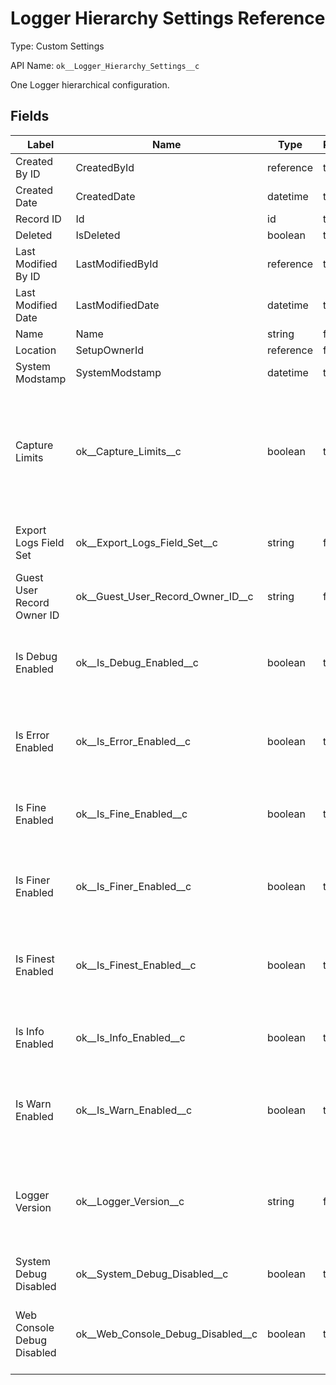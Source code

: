 # Logger Hierarchy Settings Reference

Type: Custom Settings

API Name: `ok__Logger_Hierarchy_Settings__c`

One Logger hierarchical configuration.

## Fields

| Label                      | Name                                  | Type      | Required | Description                                                                                                                            |
| -------------------------- | ------------------------------------- | --------- | -------- | -------------------------------------------------------------------------------------------------------------------------------------- |
| Created By ID              | CreatedById                           | reference | true     |                                                                                                                                        |
| Created Date               | CreatedDate                           | datetime  | true     |                                                                                                                                        |
| Record ID                  | Id                                    | id        | true     |                                                                                                                                        |
| Deleted                    | IsDeleted                             | boolean   | true     |                                                                                                                                        |
| Last Modified By ID        | LastModifiedById                      | reference | true     |                                                                                                                                        |
| Last Modified Date         | LastModifiedDate                      | datetime  | true     |                                                                                                                                        |
| Name                       | Name                                  | string    | false    |                                                                                                                                        |
| Location                   | SetupOwnerId                          | reference | false    |                                                                                                                                        |
| System Modstamp            | SystemModstamp                        | datetime  | true     |                                                                                                                                        |
| Capture Limits             | ok\_\_Capture_Limits\_\_c             | boolean   | true     | Limits can be captured either through this setting or through logging API in code. Enabling this feature can affect org's performance. |
| Export Logs Field Set      | ok\_\_Export_Logs_Field_Set\_\_c      | string    | false    | Log field set name. Default list of fields to be exported.                                                                             |
| Guest User Record Owner ID | ok\_\_Guest_User_Record_Owner_ID\_\_c | string    | false    | User ID used as Owner ID for log records.                                                                                              |
| Is Debug Enabled           | ok\_\_Is_Debug_Enabled\_\_c           | boolean   | true     | Configure whether the logs with DEBUG level should be published.                                                                       |
| Is Error Enabled           | ok\_\_Is_Error_Enabled\_\_c           | boolean   | true     | Configure whether the logs with ERROR level should be published.                                                                       |
| Is Fine Enabled            | ok\_\_Is_Fine_Enabled\_\_c            | boolean   | true     | Configure whether the logs with FINE level should be published.                                                                        |
| Is Finer Enabled           | ok\_\_Is_Finer_Enabled\_\_c           | boolean   | true     | Configure whether the logs with FINER level should be published.                                                                       |
| Is Finest Enabled          | ok\_\_Is_Finest_Enabled\_\_c          | boolean   | true     | Configure whether the logs with FINEST level should be published.                                                                      |
| Is Info Enabled            | ok\_\_Is_Info_Enabled\_\_c            | boolean   | true     | Configure whether the logs with INFO level should be published.                                                                        |
| Is Warn Enabled            | ok\_\_Is_Warn_Enabled\_\_c            | boolean   | true     | Configure whether the logs with WARN level should be published.                                                                        |
| Logger Version             | ok\_\_Logger_Version\_\_c             | string    | false    | Currently installed One Logger managed package version. Populated automatically.                                                       |
| System Debug Disabled      | ok\_\_System_Debug_Disabled\_\_c      | boolean   | true     | Switch for logging using System::debug.                                                                                                |
| Web Console Debug Disabled | ok\_\_Web_Console_Debug_Disabled\_\_c | boolean   | true     | Reserved for future. Switch for web browser console debugs.                                                                            |
